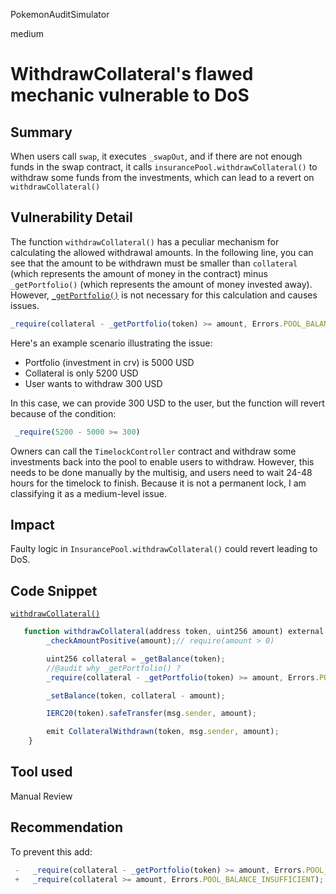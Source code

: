 PokemonAuditSimulator

medium

# WithdrawCollateral's flawed mechanic vulnerable to DoS

## Summary
When users call `swap`, it executes `_swapOut`, and if there are not enough funds in the swap contract, it calls `insurancePool.withdrawCollateral()` to withdraw some funds from the investments, which can lead to a revert on  `withdrawCollateral()`

## Vulnerability Detail
The function `withdrawCollateral()` has a peculiar mechanism for calculating the allowed withdrawal amounts. In the following line, you can see that the amount to be withdrawn must be smaller than `collateral` (which represents the amount of money in the contract) minus `_getPortfolio()` (which represents the amount of money invested away). However, [`_getPortfolio()`](https://github.com/sherlock-audit/2023-04-unitasprotocol/blob/main/Unitas-Protocol/src/InsurancePool.sol#L102) is not necessary for this calculation and causes issues.

```jsx
_require(collateral - _getPortfolio(token) >= amount, Errors.POOL_BALANCE_INSUFFICIENT);
``` 

Here's an example scenario illustrating the issue:

  - Portfolio (investment in crv) is 5000 USD
  - Collateral is only 5200 USD
  - User wants to withdraw 300 USD

In this case, we can provide 300 USD to the user, but the function will revert because of the condition:
```jsx
 _require(5200 - 5000 >= 300)
```
Owners can call the `TimelockController` contract and withdraw some investments back into the pool to enable users to withdraw. However, this needs to be done manually by the multisig, and users need to wait 24-48 hours for the timelock to finish. Because it is not a permanent lock, I am classifying it as a medium-level issue.

## Impact
Faulty logic in `InsurancePool.withdrawCollateral()` could revert leading to DoS.
## Code Snippet
[`withdrawCollateral()`](https://github.com/sherlock-audit/2023-04-unitasprotocol/blob/main/Unitas-Protocol/src/InsurancePool.sol#L98-L109)
```jsx
   function withdrawCollateral(address token, uint256 amount) external onlyGuardianOrWithdrawer nonReentrant {
        _checkAmountPositive(amount);// require(amount > 0)

        uint256 collateral = _getBalance(token);
        //@audit why _getPortfolio() ?
        _require(collateral - _getPortfolio(token) >= amount, Errors.POOL_BALANCE_INSUFFICIENT);

        _setBalance(token, collateral - amount);

        IERC20(token).safeTransfer(msg.sender, amount);

        emit CollateralWithdrawn(token, msg.sender, amount);
    }
```
## Tool used

Manual Review

## Recommendation

To prevent this add:
```jsx
 -   _require(collateral - _getPortfolio(token) >= amount, Errors.POOL_BALANCE_INSUFFICIENT);
 +   _require(collateral >= amount, Errors.POOL_BALANCE_INSUFFICIENT);
```